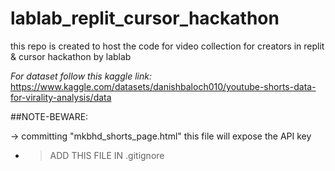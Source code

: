 # lablab_replit_cursor_hackathon
this repo is created to host the code for video collection for creators in replit &amp; cursor hackathon by lablab

*For dataset follow this kaggle link:* https://www.kaggle.com/datasets/danishbaloch010/youtube-shorts-data-for-virality-analysis/data

##NOTE-BEWARE:

-> committing "mkbhd_shorts_page.html" this file will expose the API key
- > ADD THIS FILE IN .gitignore
